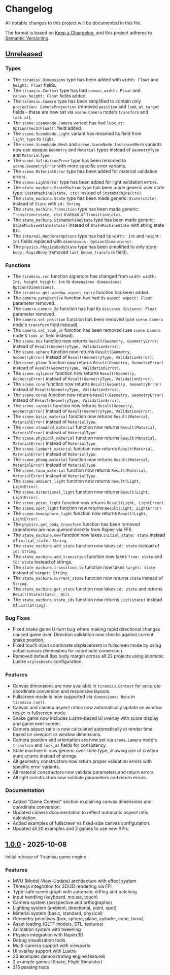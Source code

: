 # Changelog

All notable changes to this project will be documented in this file.

The format is based on [Keep a Changelog](https://keepachangelog.com/en/1.0.0/),
and this project adheres to [Semantic Versioning](https://semver.org/spec/v2.0.0.html).

## [Unreleased]

### Types

- The `tiramisu.Dimensions` type has been added with `width: Float` and `height: Float` fields.
- The `tiramisu.Context` type has had `canvas_width: Float` and `canvas_height: Float` fields added.
- The `tiramisu.Camera` type has been simplified to contain only `projection: CameraProjection` (removed `position` and `look_at_target` fields - these are now set via `scene.Camera` node's `transform` and `look_at`).
- The `scene.SceneNode.Camera` variant has had `look_at: Option(Vec3(Float))` field added.
- The `scene.SceneNode.Light` variant has renamed its field from `light_type` to `light`.
- The `scene.SceneNode.Mesh` and `scene.SceneNode.InstancedMesh` variants now use opaque `Geometry` and `Material` types instead of `GeometryType` and `MaterialType`.
- The `scene.ValidationError` type has been renamed to `scene.GeometryError` with more specific error variants.
- The `scene.MaterialError` type has been added for material validation errors.
- The `scene.LightError` type has been added for light validation errors.
- The `state_machine.StateMachine` type has been made generic over state type: `StateMachine(state, ctx)` instead of `StateMachine(ctx)`.
- The `state_machine.State` type has been made generic: `State(state)` instead of `State` with `id: String`.
- The `state_machine.Transition` type has been made generic: `Transition(state, ctx)` instead of `Transition(ctx)`.
- The `state_machine.StateMachineState` type has been made generic: `StateMachineState(state)` instead of `StateMachineState` with string state IDs.
- The `internal.RendererOptions` type has had its `width: Int` and `height: Int` fields replaced with `dimensions: Option(Dimensions)`.
- The `physics.PhysicsBodyState` type has been simplified to only store `body: RigidBody` (removed `last_known_transform` field).

### Functions

- The `tiramisu.run` function signature has changed from `width width: Int, height height: Int` to `dimensions dimensions: Option(Dimensions)`.
- The `tiramisu.get_window_aspect_ratio` function has been added.
- The `camera.perspective` function has had its `aspect aspect: Float` parameter removed.
- The `camera.camera_2d` function has had its `distance distance: Float` parameter removed.
- The `camera.set_position` function has been removed (use `scene.Camera` node's `transform` field instead).
- The `camera.set_look_at` function has been removed (use `scene.Camera` node's `look_at` field instead).
- The `scene.box` function now returns `Result(Geometry, GeometryError)` instead of `Result(GeometryType, ValidationError)`.
- The `scene.sphere` function now returns `Result(Geometry, GeometryError)` instead of `Result(GeometryType, ValidationError)`.
- The `scene.plane` function now returns `Result(Geometry, GeometryError)` instead of `Result(GeometryType, ValidationError)`.
- The `scene.cylinder` function now returns `Result(Geometry, GeometryError)` instead of `Result(GeometryType, ValidationError)`.
- The `scene.cone` function now returns `Result(Geometry, GeometryError)` instead of `Result(GeometryType, ValidationError)`.
- The `scene.torus` function now returns `Result(Geometry, GeometryError)` instead of `Result(GeometryType, ValidationError)`.
- The `scene.capsule` function now returns `Result(Geometry, GeometryError)` instead of `Result(GeometryType, ValidationError)`.
- The `scene.basic_material` function now returns `Result(Material, MaterialError)` instead of `MaterialType`.
- The `scene.standard_material` function now returns `Result(Material, MaterialError)` instead of `MaterialType`.
- The `scene.physical_material` function now returns `Result(Material, MaterialError)` instead of `MaterialType`.
- The `scene.lambert_material` function now returns `Result(Material, MaterialError)` instead of `MaterialType`.
- The `scene.phong_material` function now returns `Result(Material, MaterialError)` instead of `MaterialType`.
- The `scene.toon_material` function now returns `Result(Material, MaterialError)` instead of `MaterialType`.
- The `scene.ambient_light` function now returns `Result(Light, LightError)`.
- The `scene.directional_light` function now returns `Result(Light, LightError)`.
- The `scene.point_light` function now returns `Result(Light, LightError)`.
- The `scene.spot_light` function now returns `Result(Light, LightError)`.
- The `scene.hemisphere_light` function now returns `Result(Light, LightError)`.
- The `physics.get_body_transform` function has been removed (transforms are now queried directly from Rapier via FFI).
- The `state_machine.new` function now takes `initial_state: state` instead of `initial_state: String`.
- The `state_machine.add_state` function now takes `id: state` instead of `id: String`.
- The `state_machine.add_transition` function now takes `from: state` and `to: state` instead of strings.
- The `state_machine.transition_to` function now takes `target: state` instead of `target: String`.
- The `state_machine.current_state` function now returns `state` instead of `String`.
- The `state_machine.get_state` function now takes `id: state` and returns `Result(State(state), Nil)`.
- The `state_machine.state_ids` function now returns `List(state)` instead of `List(String)`.

### Bug Fixes

- Fixed snake game U-turn bug where making rapid directional changes caused game over. Direction validation now checks against current snake position.
- Fixed touch input coordinate displacement in fullscreen mode by using actual canvas dimensions for coordinate conversion.
- Removed default 8px body margin across all 22 projects using idiomatic Lustre `stylesheets` configuration.

### Features

- Canvas dimensions are now available in `tiramisu.Context` for accurate coordinate conversion and responsive layouts.
- Fullscreen mode is now supported via `dimensions: None` in `tiramisu.run()`.
- Canvas and camera aspect ratios now automatically update on window resize in fullscreen mode.
- Snake game now includes Lustre-based UI overlay with score display and game over screen.
- Camera aspect ratio is now calculated automatically at render time based on viewport or window dimensions.
- Camera position and orientation are now set via `scene.Camera` node's `transform` and `look_at` fields for consistency.
- State machine is now generic over state type, allowing use of custom state enums instead of strings.
- All geometry constructors now return proper validation errors with specific error variants.
- All material constructors now validate parameters and return errors.
- All light constructors now validate parameters and return errors.

### Documentation

- Added "Game Context" section explaining canvas dimensions and coordinate conversion.
- Updated camera documentation to reflect automatic aspect ratio calculation.
- Added examples of fullscreen vs fixed-size canvas configuration.
- Updated all 20 examples and 2 games to use new APIs.

## [1.0.0] - 2025-10-08

Initial release of Tiramisu game engine.

### Features

- MVU (Model-View-Update) architecture with effect system
- Three.js integration for 3D/2D rendering via FFI
- Type-safe scene graph with automatic diffing and patching
- Input handling (keyboard, mouse, touch)
- Camera system (perspective and orthographic)
- Lighting system (ambient, directional, point, spot)
- Material system (basic, standard, physical)
- Geometry primitives (box, sphere, plane, cylinder, cone, torus)
- Asset loading (GLTF models, STL, textures)
- Animation system with tweening
- Physics integration with Rapier3D
- Debug visualization tools
- Multi-camera support with viewports
- UI overlay support with Lustre
- 20 examples demonstrating engine features
- 2 example games (Snake, Flight Simulator)
- 215 passing tests

[Unreleased]: https://github.com/renatillas/tiramisu/compare/v1.0.0...HEAD
[1.0.0]: https://github.com/renatillas/tiramisu/releases/tag/v1.0.0
